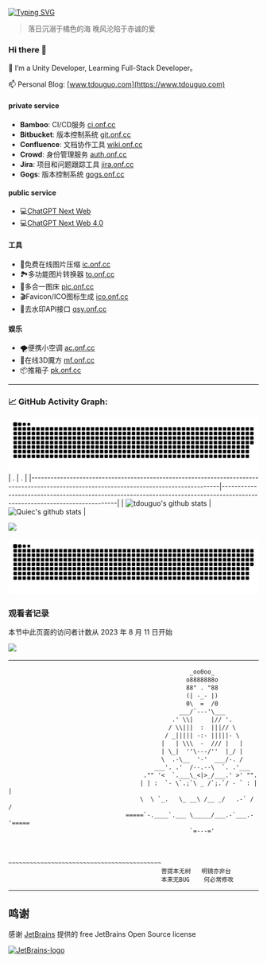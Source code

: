 <!--   my-ticker -->    
[![Typing SVG](https://readme-typing-svg.herokuapp.com?color=%2336BCF7&center=true&vCenter=true&width=600&lines=Hi+there+👋,+I+am+Tdou;+Welcome+to+My+Profile!;Always+learning+new+things+;Machine+learning+enthusiast+)](https://git.io/typing-svg)

> 落日沉溺于橘色的海 晚风沦陷于赤诚的爱

### Hi there 👋

🌱 I’m a Unity Developer, Learming Full-Stack Developer。

📫 Personal Blog: [www.tdouguo.com](https://www.tdouguo.com) 


#### private service

- **Bamboo**: CI/CD服务 [ci.onf.cc](https://ci.onf.cc)
- **Bitbucket**: 版本控制系统 [git.onf.cc](https://git.onf.cc)
- **Confluence**: 文档协作工具 [wiki.onf.cc](https://wiki.onf.cc)
- **Crowd**: 身份管理服务 [auth.onf.cc](https://auth.onf.cc)
- **Jira**: 项目和问题跟踪工具 [jira.onf.cc](https://jira.onf.cc)
- **Gogs**: 版本控制系统 [gogs.onf.cc](https://gogs.onf.cc)


#### public service

- 💻[ChatGPT Next Web](https://tudouss.top)
- 💻[ChatGPT Next Web 4.0](https://4.tudouss.top)


#### 工具

- 🧰免费在线图片压缩 [ic.onf.cc](https://ic.onf.cc/)
- 🏞多功能图片转换器 [to.onf.cc](https://to.onf.cc)
- 🧩多合一图床 [pic.onf.cc](https://pic.onf.cc/)
- 🎬Favicon/ICO图标生成 [ico.onf.cc](https://ico.onf.cc/)
- 🚱去水印API接口 [qsy.onf.cc](https://qsy.onf.cc/)

#### 娱乐

- 🌪便携小空调 [ac.onf.cc](https://ac.onf.cc)
- 🎲在线3D魔方 [mf.onf.cc](https://mf.onf.cc/)
- 📦推箱子 [pk.onf.cc](https://pk.onf.cc)



---


<!--   GitHub stats graph -->
### 📈 GitHub Activity Graph:
<!-- [![tdouguo's github activity graph](https://github-readme-activity-graph.cyclic.app/graph?username=tdouguo&theme=github-compact)](https://github.com/tdouguo/github-readme-activity-graph) -->
![tdouguo's github activity graph](https://raw.githubusercontent.com/tdouguo/tdouguo/output/github-contribution-grid-snake.svg)
| .                                                                                                                                       | .                                                                                                                         |
|-----------------------------------------------------------------------------------------------------------------------------------------|---------------------------------------------------------------------------------------------------------------------------|
| ![tdouguo's github stats](https://github-readme-stats.vercel.app/api?username=tdouguo&show_icons=true&theme=radical&include_all_commits=true) | ![Quiec's github stats](https://github-readme-stats.vercel.app/api/top-langs/?username=tdouguo&theme=radical&layout=compact) |

<img src="https://github-readme-streak-stats.herokuapp.com/?user=tdouguo"></img>

<!--   grid-snake -->
![](https://github.com/tdouguo/tdouguo/blob/output/github-contribution-grid-snake.svg)

### 观看者记录
本节中此页面的访问者计数从 2023 年 8 月 11 日开始

![](https://moe-counter.glitch.me/get/@tdouguo.github.readme)

---


                                                       _oo0oo_
                                                      o8888888o
                                                      88" . "88
                                                      (| -_- |)
                                                      0\  =  /0
                                                    ___/`---'\___
                                                  .' \\|     |// '.
                                                 / \\|||  :  |||// \
                                                / _||||| -:- |||||- \
                                               |   | \\\  -  /// |   |
                                               | \_|  ''\---/''  |_/ |
                                               \  .-\__  '-'  ___/-. /
                                             ___'. .'  /--.--\  `. .'___
                                          ."" '<  `.___\_<|>_/___.' >' "".
                                         | | :  `- \`.;`\ _ /`;.`/ - ` : | |
                                         \  \ `_.   \_ __\ /__ _/   .-` /  /
                                     =====`-.____`.___ \_____/___.-`___.-'=====
                                                       `=---='


                                     ~~~~~~~~~~~~~~~~~~~~~~~~~~~~~~~~~~~~~~~~~~~
                                               菩提本无树   明镜亦非台
                                               本来无BUG    何必常修改


---

## 鸣谢

感谢 [JetBrains](https://www.jetbrains.com/?from=real-url) 提供的 free JetBrains Open Source license

[![JetBrains-logo](https://i.loli.net/2020/10/03/E4h5FZmSfnGIgap.png)](https://www.jetbrains.com/?from=real-url)

